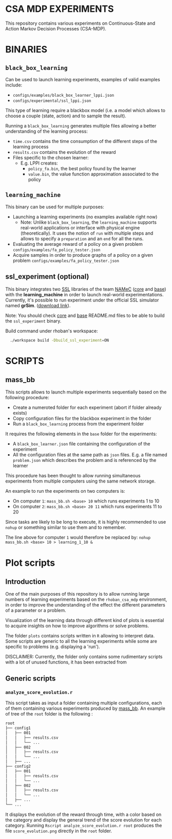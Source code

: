 # CSA MDP EXPERIMENTS

This repository contains various experiments on Continuous-State and Action
Markov Decision Processes (CSA-MDP).


# BINARIES

## `black_box_learning`

Can be used to launch learning experiments, examples of valid examples include:

- `configs/examples/black_box_learner_lppi.json`
- `configs/experimental/ssl_lppi.json`

This type of learning require a blackbox model (i.e. a model which allows to
choose a couple (state, action) and to sample the result).

Running a `black_box_learning` generates multiple files allowing a better
understanding of the learning process:

- `time.csv` contains the time consumption of the different steps of the learning process
- `results.csv` contains the evolution of the reward
- Files specific to the chosen learner:
  - E.g. LPPI creates:
    - `policy_fa.bin`, the best policy found by the learner
    - `value.bin`, the value function approximation associated to the policy

## `learning_machine`

This binary can be used for multiple purposes:

- Launching a learning experiments (no examples available right now)
  - Note: Unlike `black_box_learning`, the `learning_machine` supports
    real-world applications or interface with physical engine (theoretically).
    It uses the notion of `run` with multiple steps and allows to specify a
    `preparation` and an `end` for all the runs.
- Evaluating the average reward of a policy on a given problem `configs/examples/fa_policy_tester.json`
- Acquire samples in order to produce graphs of a policy on a given problem
  `configs/examples/fa_policy_tester.json`

## ssl_experiment (optional)

This binary integrates two [SSL](https://ssl.robocup.org/) libraries of the team [NAMeC](https://namec.fr) ([core](https://gitlab.namec.fr/ssl/software/backend/libs/core) and [base](https://gitlab.namec.fr/ssl/software/backend/libs/base)) with the **learning_machine** in order to launch real-world experimentations.
Currently, it's possible to run experiment under the official SSL simulator named **grSim**. ([download link](https://gitlab.namec.fr/ssl/software/external/grSim)).

Note: You should check [core](https://gitlab.namec.fr/ssl/software/backend/libs/core) and [base](https://gitlab.namec.fr/ssl/software/backend/libs/base) README.md files to be able to build the `ssl_experiment` binary.

Build command under rhoban's workspace:
```bash
  ./workspace build -Dbuild_ssl_experiment=ON
```

# SCRIPTS

## mass_bb

This scripts allows to launch multiple experiments sequentially based on the
following procedure:

- Create a numeroted folder for each experiment (abort if folder already exists)
- Copy configuration files for the blackbox experiment in the folder
- Run a `black_box_learning` process from the experiment folder

It requires the following elements in the `base` folder for the experiments:

- A `black_box_learner.json` file containing the configuration of the experiment
- All the configuration files at the same path as `json` files.
  E.g. a file named `problem.json` which describes the problem and is referenced
  by the learner

This procedure has been thought to allow running simultaneous experiments from
multiple computers using the same network storage.

An example to run the experiments on two computers is:

- On computer `1`: `mass_bb.sh <base> 10` which runs experiments 1 to 10
- On computer `2`: `mass_bb.sh <base> 20 11` which runs experiments 11 to 20

Since tasks are likely to be long to execute, it is highly recommended to use
`nohup` or something similar to use them and to remember.

The line above for computer `1` would therefore be replaced by:
`nohup mass_bb.sh <base> 10 > learning_1_10 &`

# Plot scripts

## Introduction

One of the main purposes of this repository is to allow running large numbers of
learning experiments based on the `rhoban_csa_mdp` environment, in order to
improve the understanding of the effect the different parameters of a parameter
or a problem.

Visualization of the learning data through different kind of plots is essential
to acquire insights on how to improve algorithms or solve problems.

The folder `plots` contains scripts written in `R` allowing to
interpret data. Some scripts are generic to all the learning experiments while
some are specific to problems (e.g. displaying a 'run').

DISCLAIMER: Currently, the folder only contains some rudimentary scripts with
a lot of unused functions, it has been extracted from

## Generic scripts

### `analyze_score_evolution.r`

This script takes as input a folder containing multiple configurations, each of
them containing various experiments produced by [mass_bb](#mass_bb).
An example of tree of the `root` folder is the following :
```bash
root
├── config1
│   ├── 001
│   │   ├── results.csv
│   │   └── ...
│   ├── 002
│   │   ├── results.csv
│   │   └── ...
│   ├── ...
├── config2
│   ├── 001
│   │   ├── results.csv
│   │   └── ...
│   ├── 002
│   │   ├── results.csv
│   │   └── ...
│   ├── ...
└── ...
```
It displays the evolution of the reward through time, with a color based on the
category and display the general trend of the score evolution for each category.
Running `Rscript analyze_score_evolution.r root` produces the file
`score_evolution.png` directly in the `root` folder.
